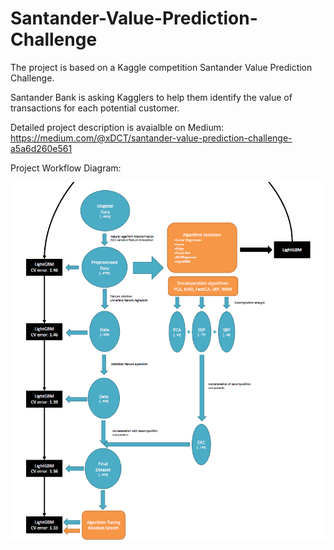 # Santander-Value-Prediction-Challenge
The project is based on a Kaggle competition Santander Value Prediction Challenge.

Santander Bank is asking Kagglers to help them identify the value of transactions for each potential customer.

Detailed project description is avaialble on Medium:
https://medium.com/@xDCT/santander-value-prediction-challenge-a5a6d260e561

Project Workflow Diagram:

![Workflow](Workflow.png)

